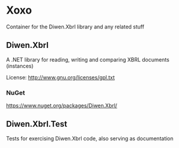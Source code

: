 # Xoxo
Container for the Diwen.Xbrl library and any related stuff
## Diwen.Xbrl
A .NET library for reading, writing and comparing XBRL documents (instances)

License: http://www.gnu.org/licenses/gpl.txt
### NuGet 
https://www.nuget.org/packages/Diwen.Xbrl/
## Diwen.Xbrl.Test
Tests for exercising Diwen.Xbrl code, also serving as documentation
